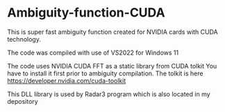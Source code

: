 # Ambiguity-function-CUDA
This is  super fast ambiguity function created for NVIDIA cards with CUDA technology.

The code was compiled with use of VS2022 for Windows 11

The code uses NVIDIA CUDA FFT as a static library from CUDA tolkit
You have to install it first prior to ambiguity compilation. The tolkit is here https://developer.nvidia.com/cuda-toolkit

This DLL library is used by Radar3 program which is also located in my depository
